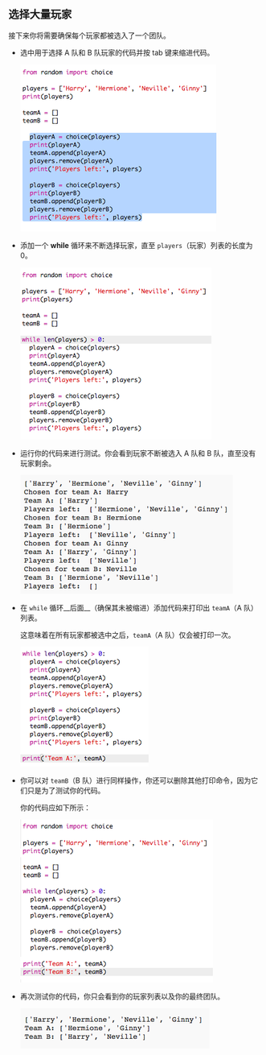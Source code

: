 ## 选择大量玩家

接下来你将需要确保每个玩家都被选入了一个团队。



+ 选中用于选择 A 队和 B 队玩家的代码并按 tab 键来缩进代码。

	![screenshot](images/team-loop-tab.png)

+ 添加一个 __while__ 循环来不断选择玩家，直至 `players`（玩家）列表的长度为 0。

	![screenshot](images/team-loop-while.png)

+ 运行你的代码来进行测试。你会看到玩家不断被选入 A 队和 B 队，直至没有玩家剩余。

	![screenshot](images/team-loop-test.png)

+ 在 `while` 循环__后面__（确保其未被缩进）添加代码来打印出 `teamA`（A 队）列表。

	这意味着在所有玩家都被选中之后，`teamA`（A 队）仅会被打印一次。

	![screenshot](images/team-teamA-paste.png)

+ 你可以对 `teamB`（B 队）进行同样操作，你还可以删除其他打印命令，因为它们只是为了测试你的代码。

	你的代码应如下所示：

	![screenshot](images/team-loop-finished.png)

+ 再次测试你的代码，你只会看到你的玩家列表以及你的最终团队。

	![screenshot](images/team-loop-finished-test.png)



